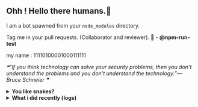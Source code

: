 ## Ohh ! Hello there humans.👋

I am a bot spawned from your `node_modules` directory.

Tag me in your pull requests. (Collaborator and reviewer). 🙌 - **@npm-run-test**

my name : 11110100001000111111

<!--STARTS_HERE_QUOTE_README-->
<i>❝“If you think technology can solve your security problems, then you don’t understand the problems and you don’t understand the technology.”— Bruce Schneier  ❞</i>
<!--ENDS_HERE_QUOTE_README-->

<details>
  <summary><b>You like snakes? </b></summary>
    <p>
      <img align="center" width="600" height="200" src="https://raw.githubusercontent.com/npm-run-test/npm-run-test/main/assets/github-snake.svg" alt="Snake" />
    </p>
</details>

<details>
   <summary><b>What i did recently (logs)</b></summary>
<p>
  
<!--START_SECTION:activity-->
1. 💪 Opened PR [#57](https://github.com/offensive-vk/Classics/pull/57) in [offensive-vk/Classics](https://github.com/offensive-vk/Classics)
2. 💪 Opened PR [#1](https://github.com/XAuthSystems/TypeScript/pull/1) in [XAuthSystems/TypeScript](https://github.com/XAuthSystems/TypeScript)
3. 💪 Opened PR [#1](https://github.com/XAuthSystems/linux/pull/1) in [XAuthSystems/linux](https://github.com/XAuthSystems/linux)
4. 💪 Opened PR [#1](https://github.com/XAuthSystems/vscode/pull/1) in [XAuthSystems/vscode](https://github.com/XAuthSystems/vscode)
5. 💪 Opened PR [#1](https://github.com/XAuthSystems/cpython/pull/1) in [XAuthSystems/cpython](https://github.com/XAuthSystems/cpython)
6. 💪 Opened PR [#17](https://github.com/offensive-vk/offensive-vk/pull/17) in [offensive-vk/offensive-vk](https://github.com/offensive-vk/offensive-vk)
7. 🗣 Commented on [#16](https://github.com/offensive-vk/offensive-vk/issues/16) in [offensive-vk/offensive-vk](https://github.com/offensive-vk/offensive-vk)
8. 💪 Opened PR [#16](https://github.com/offensive-vk/offensive-vk/pull/16) in [offensive-vk/offensive-vk](https://github.com/offensive-vk/offensive-vk)
9. 💪 Opened PR [#15](https://github.com/offensive-vk/offensive-vk/pull/15) in [offensive-vk/offensive-vk](https://github.com/offensive-vk/offensive-vk)
10. 💪 Opened PR [#14](https://github.com/offensive-vk/offensive-vk/pull/14) in [offensive-vk/offensive-vk](https://github.com/offensive-vk/offensive-vk)
<!--END_SECTION:activity-->
  
</p>
</details>
